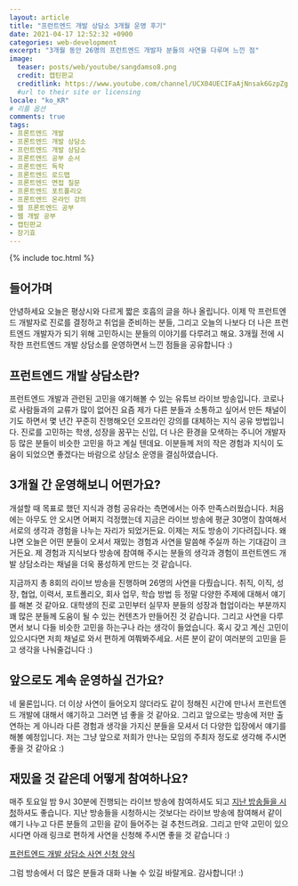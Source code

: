 ```yaml
---
layout: article
title: "프런트엔드 개발 상담소 3개월 운영 후기"
date: 2021-04-17 12:52:32 +0900
categories: web-development
excerpt: "3개월 동안 26명의 프런트엔드 개발자 분들의 사연을 다루며 느낀 점"
image:
  teaser: posts/web/youtube/sangdamso8.png
  credit: 캡틴판교
  creditlink: https://www.youtube.com/channel/UCX04UECIFaAjNnsak6GzpZg
  #url to their site or licensing
locale: "ko_KR"
# 리플 옵션
comments: true
tags:
- 프론트엔드 개발
- 프론트엔드 개발 상담소
- 프런트엔드 개발 상담소
- 프론트엔드 공부 순서
- 프론트엔드 독학
- 프론트엔드 로드맵
- 프론트엔드 면접 질문
- 프론트엔드 포트폴리오
- 프론트엔드 온라인 강의
- 웹 프론트엔드 공부
- 웹 개발 공부
- 캡틴판교
- 장기효
---
```

{% include toc.html %}

## 들어가며

안녕하세요 오늘은 평상시와 다르게 짧은 호흡의 글을 하나 올립니다. 이제 막 프런트엔드 개발자로 진로를 결정하고 취업을 준비하는 분들, 그리고 오늘의 나보다 더 나은 프런트엔드 개발자가 되기 위해 고민하시는 분들의 이야기를 다루려고 해요. 3개월 전에 시작한 프런트엔드 개발 상담소를 운영하면서 느낀 점들을 공유합니다 :) 

## 프런트엔드 개발 상담소란?

프런트엔드 개발과 관련된 고민을 얘기해볼 수 있는 유튜브 라이브 방송입니다. 코로나로 사람들과의 교류가 많이 없어진 요즘 제가 다른 분들과 소통하고 싶어서 만든 채널이기도 하면서 몇 년간 꾸준히 진행해오던 오프라인 강의를 대체하는 지식 공유 방법입니다. 진로를 고민하는 학생, 성장을 꿈꾸는 신입, 더 나은 환경을 모색하는 주니어 개발자 등 많은 분들이 비슷한 고민을 하고 계실 텐데요. 이분들께 저의 작은 경험과 지식이 도움이 되었으면 좋겠다는 바람으로 상담소 운영을 결심하였습니다.

## 3개월 간 운영해보니 어떤가요?

개설할 때 목표로 했던 지식과 경험 공유라는 측면에서는 아주 만족스러웠습니다. 처음에는 아무도 안 오시면 어쩌지 걱정했는데 지금은 라이브 방송에 평균 30명이 참여해서 서로의 생각과 경험을 나누는 자리가 되었거든요. 이제는 저도 방송이 기다려집니다. 왜냐면 오늘은 어떤 분들이 오셔서 재밌는 경험과 사연을 말씀해 주실까 하는 기대감이 크거든요. 제 경험과 지식보다 방송에 참여해 주시는 분들의 생각과 경험이 프런트엔드 개발 상담소라는 채널을 더욱 풍성하게 만드는 것 같습니다.

지금까지 총 8회의 라이브 방송을 진행하며 26명의 사연을 다뤘습니다. 취직, 이직, 성장, 협업, 이력서, 포트폴리오, 회사 업무, 학습 방법 등 정말 다양한 주제에 대해서 얘기를 해본 것 같아요. 대학생의 진로 고민부터 실무자 분들의 성장과 협업이라는 부분까지 꽤 많은 분들께 도움이 될 수 있는 컨텐츠가 만들어진 것 같습니다. 그리고 사연을 다루면서 보니 다들 비슷한 고민을 하는구나 라는 생각이 들었습니다. 혹시 갖고 계신 고민이 있으시다면 저희 채널로 와서 편하게 여쭤봐주세요. 서른 분이 같이 여러분의 고민을 듣고 생각을 나눠줄겁니다 :)

## 앞으로도 계속 운영하실 건가요?

네 물론입니다. 더 이상 사연이 들어오지 않더라도 같이 정해진 시간에 만나서 프런트엔드 개발에 대해서 얘기하고 그러면 넘 좋을 것 같아요. 그리고 앞으로는 방송에 저만 출연하는 게 아니라 다른 경험과 생각을 가지신 분들을 모셔서 더 다양한 입장에서 얘기를 해볼 예정입니다. 저는 그냥 앞으로 저희가 만나는 모임의 주최자 정도로 생각해 주시면 좋을 것 같아요 :)

## 재밌을 것 같은데 어떻게 참여하나요?

매주 토요일 밤 9시 30분에 진행되는 라이브 방송에 참여하셔도 되고 [지난 방송들을 시청](https://www.youtube.com/channel/UCX04UECIFaAjNnsak6GzpZg)하셔도 좋습니다. 지난 방송들을 시청하시는 것보다는 라이브 방송에 참여해서 같이 얘기 나누고 다른 분들의 고민을 같이 들어주는 걸 추천드려요. 그리고 만약 고민이 있으시다면 아래 링크로 편하게 사연을 신청해 주시면 좋을 것 같습니다 :)

[프런트엔드 개발 상담소 사연 신청 양식](https://forms.gle/PHc5kAMD6yioMqZRA)

그럼 방송에서 더 많은 분들과 대화 나눌 수 있길 바랄게요. 감사합니다! :)
